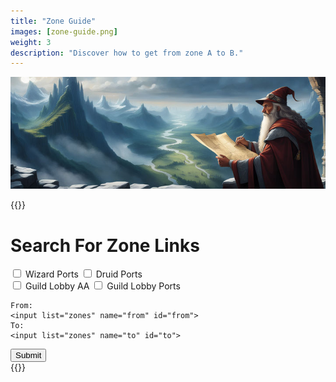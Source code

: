 ```yaml
---
title: "Zone Guide"
images: [zone-guide.png]
weight: 3
description: "Discover how to get from zone A to B."
---
```


![Zone Guide](content\images\Zoneguide.png)

{{<rawhtml>}}
<div class="container">
  <form action="" id="searchForm">
    <h1>Search For Zone Links</h1>
    <input type="checkbox" id="areWizardPortsEnabled" name="areWizardPortsEnabled">
    <label for="areWizardPortsEnabled">Wizard Ports</label>
    <input type="checkbox" id="areDruidPortsEnabled" name="areDruidPortsEnabled">
    <label for="areDruidPortsEnabled">Druid Ports</label>
    <br>
    <input type="checkbox" id="isGuildLobbyAAEnabled" name="isGuildLobbyAAEnabled">
    <label for="isGuildLobbyAAEnabled">Guild Lobby AA</label>
    <input type="checkbox" id="areGuildLobbyPortsEnabled" name="areGuildLobbyPortsEnabled">
    <label for="areGuildLobbyPortsEnabled">Guild Lobby Ports</label>
    <br>

    From:
    <input list="zones" name="from" id="from">
    To:
    <input list="zones" name="to" id="to">
  <datalist id="zones">
  </datalist>
    <button type="submit">Submit</button>
  </form>
    <div id="results"></div>
</div>
<script src="zone-guide.js"></script>
{{</rawhtml>}}


